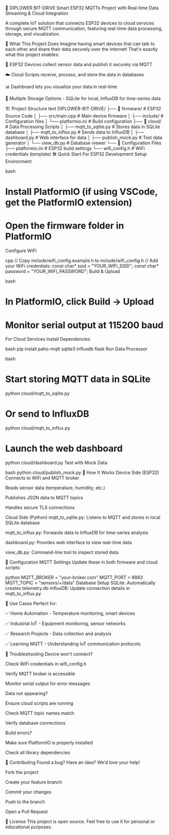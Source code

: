 🌟 DIPLOWER BIT-DRIVE
Smart ESP32 MQTTs Project with Real-time Data Streaming & Cloud Integration

A complete IoT solution that connects ESP32 devices to cloud services through secure MQTT communication, featuring real-time data processing, storage, and visualization.

🚀 What This Project Does
Imagine having smart devices that can talk to each other and share their data securely over the internet! That's exactly what this project enables:

📡 ESP32 Devices collect sensor data and publish it securely via MQTT

☁️ Cloud Scripts receive, process, and store the data in databases

📊 Dashboard lets you visualize your data in real-time

💾 Multiple Storage Options - SQLite for local, InfluxDB for time-series data

🏗️ Project Structure
text
DIPLOWER-BIT-DRIVE/
├── 📁 firmware/           # ESP32 Source Code
│   ├── src/main.cpp      # Main device firmware
│   ├── include/          # Configuration files
│   └── platformio.ini    # Build configuration
├── 📁 cloud/             # Data Processing Scripts
│   ├── mqtt_to_sqlite.py # Stores data in SQLite database
│   ├── mqtt_to_influx.py # Sends data to InfluxDB
│   ├── dashboard.py      # Web interface for data
│   ├── publish_mock.py   # Test data generator
│   └── view_db.py        # Database viewer
└── 📄 Configuration Files
    ├── platformio.ini    # ESP32 build settings
    └── wifi_config.h     # WiFi credentials (template)
🛠️ Quick Start
For ESP32 Development
Setup Environment

bash
# Install PlatformIO (if using VSCode, get the PlatformIO extension)
# Open the firmware folder in PlatformIO
Configure WiFi

cpp
// Copy include/wifi_config.example.h to include/wifi_config.h
// Add your WiFi credentials:
const char* ssid = "YOUR_WIFI_SSID";
const char* password = "YOUR_WIFI_PASSWORD";
Build & Upload

bash
# In PlatformIO, click Build → Upload
# Monitor serial output at 115200 baud
For Cloud Services
Install Dependencies

bash
pip install paho-mqtt sqlite3 influxdb flask
Run Data Processor

bash
# Start storing MQTT data in SQLite
python cloud/mqtt_to_sqlite.py

# Or send to InfluxDB
python cloud/mqtt_to_influx.py

# Launch the web dashboard
python cloud/dashboard.py
Test with Mock Data

bash
python cloud/publish_mock.py
📡 How It Works
Device Side (ESP32)
Connects to WiFi and MQTT broker

Reads sensor data (temperature, humidity, etc.)

Publishes JSON data to MQTT topics

Handles secure TLS connections

Cloud Side (Python)
mqtt_to_sqlite.py: Listens to MQTT and stores in local SQLite database

mqtt_to_influx.py: Forwards data to InfluxDB for time-series analysis

dashboard.py: Provides web interface to view real-time data

view_db.py: Command-line tool to inspect stored data

🔧 Configuration
MQTT Settings
Update these in both firmware and cloud scripts:

python
MQTT_BROKER = "your-broker.com"
MQTT_PORT = 8883
MQTT_TOPIC = "sensors/+/data"
Database Setup
SQLite: Automatically creates telemetry.db
InfluxDB: Update connection details in mqtt_to_influx.py

🎯 Use Cases
Perfect for:

✅ Home Automation - Temperature monitoring, smart devices

✅ Industrial IoT - Equipment monitoring, sensor networks

✅ Research Projects - Data collection and analysis

✅ Learning MQTT - Understanding IoT communication protocols

🐛 Troubleshooting
Device won't connect?

Check WiFi credentials in wifi_config.h

Verify MQTT broker is accessible

Monitor serial output for error messages

Data not appearing?

Ensure cloud scripts are running

Check MQTT topic names match

Verify database connections

Build errors?

Make sure PlatformIO is properly installed

Check all library dependencies

🤝 Contributing
Found a bug? Have an idea? We'd love your help!

Fork the project

Create your feature branch

Commit your changes

Push to the branch

Open a Pull Request

📝 License
This project is open source. Feel free to use it for personal or educational purposes.
